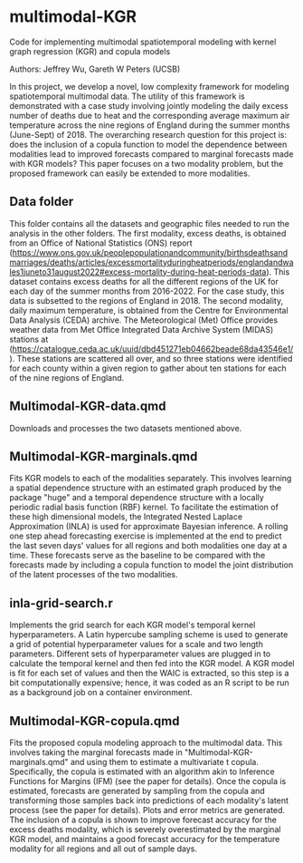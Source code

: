 # multimodal-KGR

Code for implementing multimodal spatiotemporal modeling with kernel graph regression (KGR) and copula models

Authors: Jeffrey Wu, Gareth W Peters (UCSB)

In this project, we develop a novel, low complexity framework for modeling spatiotemporal multimodal data. The utility of this framework is demonstrated with a case study involving jointly modeling the daily excess number of deaths due to heat and the corresponding average maximum air temperature across the nine regions of England during the summer months (June-Sept) of 2018. The overarching research question for this project is: does the inclusion of a copula function to model the dependence between modalities lead to improved forecasts compared to marginal forecasts made with KGR models? This paper focuses on a two
modality problem, but the proposed framework can easily be extended to more modalities.

## Data folder

This folder contains all the datasets and geographic files needed to run the analysis in the other folders. The first modality, excess deaths, is obtained from an Office of National Statistics (ONS) report (https://www.ons.gov.uk/peoplepopulationandcommunity/birthsdeathsandmarriages/deaths/articles/excessmortalityduringheatperiods/englandandwales1juneto31august2022#excess-mortality-during-heat-periods-data). This dataset contains excess deaths for all the different regions of the UK for each day of the summer months from 2016-2022. For the case study, this data is subsetted to the regions of England in 2018. The second modality, daily maximum temperature, is obtained from the Centre for Environmental Data Analysis (CEDA) archive. The Meteorological (Met) Office provides weather data from Met Office Integrated Data Archive System (MIDAS) stations at (https://catalogue.ceda.ac.uk/uuid/dbd451271eb04662beade68da43546e1/). These stations are scattered all over, and so three stations were identified for each county within a given region to gather about ten stations for each of the nine regions of England. 
 
## Multimodal-KGR-data.qmd

Downloads and processes the two datasets mentioned above.

## Multimodal-KGR-marginals.qmd

Fits KGR models to each of the modalities separately. This involves learning a spatial dependence structure with an estimated graph produced by the package "huge" and a temporal dependence structure with a locally periodic radial basis function (RBF) kernel. To facilitate the estimation of these high dimensional models, the Integrated Nested Laplace Approximation (INLA) is used for approximate Bayesian inference. A rolling one step ahead forecasting exercise is implemented at the end to predict the last seven days' values for all regions and both modalities one day at a time. These forecasts serve as the baseline to be compared with the forecasts made by including a copula function to model the joint distribution of the latent processes of the two modalities. 

## inla-grid-search.r

Implements the grid search for each KGR model's temporal kernel hyperparameters. A Latin hypercube sampling scheme is used to generate a grid of potential hyperparameter values for a scale and two length parameters. Different sets of hyperparameter values are plugged in to calculate the temporal kernel and then fed into the KGR model. A KGR model is fit for each set of values and then the WAIC is extracted, so this step is a bit computationally expensive; hence, it was coded as an R script to be run as a background job on a container environment. 

## Multimodal-KGR-copula.qmd 

Fits the proposed copula modeling approach to the multimodal data. This involves taking the marginal forecasts made in "Multimodal-KGR-marginals.qmd" and using them to estimate a multivariate t copula. Specifically, the copula is estimated with an algorithm akin to Inference Functions for Margins (IFM) (see the paper for details). Once the copula is estimated, forecasts are generated by sampling from the copula and transforming those samples back into predictions of each modality's latent process (see the paper for details). Plots and error metrics are generated. The inclusion of a copula is shown to improve forecast accuracy for the excess deaths modality, which is severely overestimated by the marginal KGR model, and maintains a good forecast accuracy for the temperature modality for all regions and all out of sample days.
